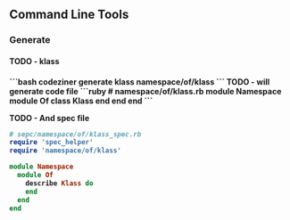 <h2>Command Line Tools</h2>
<h3>Generate</h3>
<h4>TODO - klass<h4>
```bash
codeziner generate klass namespace/of/klass
```
<b>TODO - will generate code file</b>
```ruby
# namespace/of/klass.rb
module Namespace
  module Of
    class Klass
    end
  end
end
```

<b>TODO - And spec file</b>
```ruby
# sepc/namespace/of/klass_spec.rb
require 'spec_helper'
require 'namespace/of/klass'

module Namespace
  module Of
    describe Klass do
    end
  end
end
```
